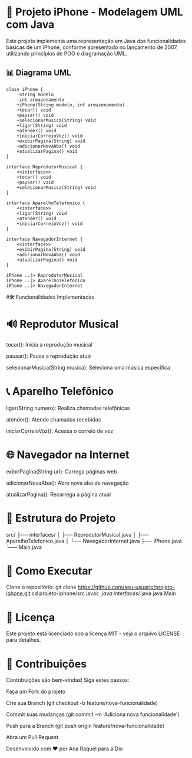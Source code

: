 # 📱 Projeto iPhone - Modelagem UML com Java

Este projeto implementa uma representação em Java das funcionalidades básicas de um iPhone, conforme apresentado no lançamento de 2007, utilizando princípios de POO e diagramação UML.

## 📊 Diagrama UML
    
    class iPhone {
        -String modelo
        -int armazenamento
        +iPhone(String modelo, int armazenamento)
        +tocar() void
        +pausar() void
        +selecionarMusica(String) void
        +ligar(String) void
        +atender() void
        +iniciarCorreioVoz() void
        +exibirPagina(String) void
        +adicionarNovaAba() void
        +atualizarPagina() void
    }
    
    interface ReprodutorMusical {
        <<interface>>
        +tocar() void
        +pausar() void
        +selecionarMusica(String) void
    }
    
    interface AparelhoTelefonico {
        <<interface>>
        +ligar(String) void
        +atender() void
        +iniciarCorreioVoz() void
    }
    
    interface NavegadorInternet {
        <<interface>>
        +exibirPagina(String) void
        +adicionarNovaAba() void
        +atualizarPagina() void
    }
    
    iPhone ..|> ReprodutorMusical
    iPhone ..|> AparelhoTelefonico
    iPhone ..|> NavegadorInternet

#🛠️ Funcionalidades Implementadas

# 🔊 Reprodutor Musical
tocar(): Inicia a reprodução musical

pausar(): Pausa a reprodução atual

selecionarMusica(String musica): Seleciona uma música específica

# 📞 Aparelho Telefônico
ligar(String numero): Realiza chamadas telefônicas

atender(): Atende chamadas recebidas

iniciarCorreioVoz(): Acessa o correio de voz

# 🌐 Navegador na Internet
exibirPagina(String url): Carrega páginas web

adicionarNovaAba(): Abre nova aba de navegação

atualizarPagina(): Recarrega a página atual

# 📂 Estrutura do Projeto
src/
├── interfaces/
│   ├── ReprodutorMusical.java
│   ├── AparelhoTelefonico.java
│   └── NavegadorInternet.java
├── iPhone.java
└── Main.java

# 🚀 Como Executar
Clone o repositório:
git clone https://github.com/seu-usuario/projeto-iphone.git
cd projeto-iphone/src
javac *.java interfaces/*.java
java Main

# 📝 Licença
Este projeto está licenciado sob a licença MIT - veja o arquivo LICENSE para detalhes.

# 🤝 Contribuições
Contribuições são bem-vindas! Siga estes passos:

Faça um Fork do projeto

Crie sua Branch (git checkout -b feature/nova-funcionalidade)

Commit suas mudanças (git commit -m 'Adiciona nova funcionalidade')

Push para a Branch (git push origin feature/nova-funcionalidade)

Abra um Pull Request

Desenvolvido com ❤️ por Ana Raquel para a Dio
